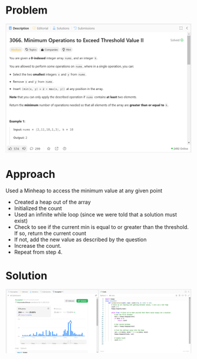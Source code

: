 # Problem
![Problem Description](https://github.com/praiseorji4/leetcode-daily/blob/main/solutions/2025-02/day13/images/problem.png?raw=true)

# Approach
Used a Minheap to access the minimum value at any given point
- Created a heap out of the array
- Initialized the count
- Used an infinite while loop (since we were told that a solution must exist)
- Check to see if the current min is equal to or greater than the threshold. If so, return the current count
- If not, add the new value as described by the question
- Increase the count.
- Repeat from step 4.

# Solution
![Submission Results](https://github.com/praiseorji4/leetcode-daily/blob/main/solutions/2025-02/day13/images/submission.png?raw=true)